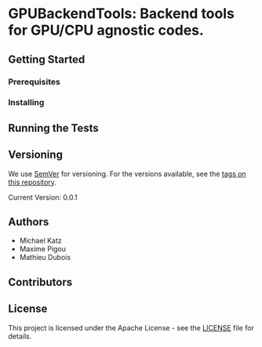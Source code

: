 # GPUBackendTools: Backend tools for GPU/CPU agnostic codes.


## Getting Started


### Prerequisites


### Installing


## Running the Tests


## Versioning

We use [SemVer](http://semver.org/) for versioning. For the versions available, see the [tags on this repository](https://github.com/mikekatz04/GPUBackendTools/tags).

Current Version: 0.0.1

## Authors

* Michael Katz
* Maxime Pigou
* Mathieu Dubois

## Contributors


## License

This project is licensed under the Apache License - see the [LICENSE](https://github.com/mikekatz04GPUBackendTools/blob/master/LICENSE) file for details.
